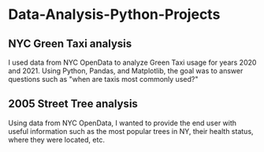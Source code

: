 # Data-Analysis-Python-Projects

## NYC Green Taxi analysis
I used data from NYC OpenData to analyze Green Taxi usage for years 2020 and 2021. Using Python, Pandas, and Matplotlib, the goal was to answer questions such as "when are taxis most commonly used?"

## 2005 Street Tree analysis
Using data from NYC OpenData, I wanted to provide the end user with useful information such as the most popular trees in NY, their health status, where they were located, etc.
